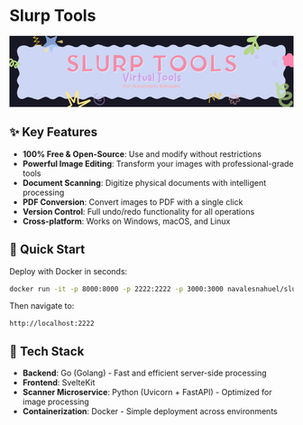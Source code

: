 # Slurp Tools

<img src="/images/slurptools-banner.png" alt="Slurp Tools" />

## ✨ Key Features

- **100% Free & Open-Source**: Use and modify without restrictions
- **Powerful Image Editing**: Transform your images with professional-grade tools
- **Document Scanning**: Digitize physical documents with intelligent processing
- **PDF Conversion**: Convert images to PDF with a single click
- **Version Control**: Full undo/redo functionality for all operations
- **Cross-platform**: Works on Windows, macOS, and Linux

## 🚀 Quick Start

Deploy with Docker in seconds:

```bash
docker run -it -p 8000:8000 -p 2222:2222 -p 3000:3000 navalesnahuel/slurp-tools:latest
```

Then navigate to:
```
http://localhost:2222
```

## 🔧 Tech Stack

- **Backend**: Go (Golang) - Fast and efficient server-side processing
- **Frontend**: SvelteKit 
- **Scanner Microservice**: Python (Uvicorn + FastAPI) - Optimized for image processing
- **Containerization**: Docker - Simple deployment across environments


